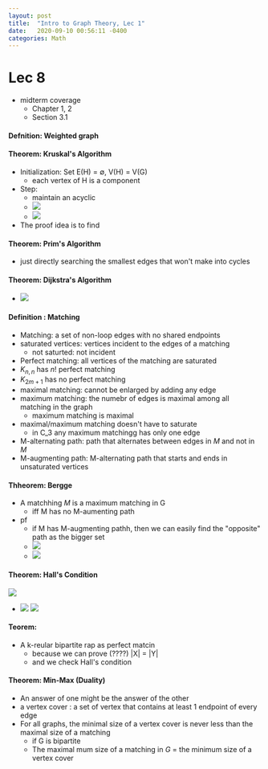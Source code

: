 ```yaml
---
layout: post
title:  "Intro to Graph Theory, Lec 1"
date:   2020-09-10 00:56:11 -0400
categories: Math
---
```

# Lec 8
* midterm coverage
  * Chapter 1, 2 
  * Section 3.1
#### Defnition: Weighted graph
#### Theorem: Kruskal's Algorithm
* Initialization: Set E(H) = $\emptyset$, V(H) = V(G)
  * each vertex of H is a component
* Step: 
  * maintain an acyclic 
  * ![](../assets/img/2020-10-06-14-24-30.png)
  * ![](../assets/img/2020-10-06-14-34-45.png)
* The proof idea is to find 
#### Theorem: Prim's Algorithm
* just directly searching the smallest edges that won't make into cycles

#### Theorem: Dijkstra's Algorithm
* ![](../assets/img/2020-10-06-14-38-03.png)

#### Definition : Matching 
* Matching: a set of non-loop edges with no shared endpoints
* saturated vertices: vertices incident to the edges of a matching
  * not saturted: not incident
* Perfect matching: all vertices of the matching are saturated
* $K_{n,n}$ has $n!$ perfect matching
* $K_{2m+1}$ has no perfect matching
* maximal matching: cannot be enlarged by adding any edge
* maximum matching: the numebr of edges is maximal among all matching in the graph
  * maximum matching is maximal
* maximal/maximum matching doesn't have to saturate
  * in C_3 any maximum matchingg has only one edge
* M-alternating path: path that alternates between edges in $M$ and not in $M$
* M-augmenting path: M-alternating path that starts and ends in unsaturated vertices
#### Thheorem: Bergge
* A matchhing $M$ is a maximum matching in G
  * iff M has no M-aumenting path
* pf
  * if M has M-augmenting pathh, then we can easily find the "opposite" path as the bigger set
  *  ![](../assets/img/2020-10-06-15-34-09.png)
  *  ![](../assets/img/2020-10-06-15-39-44.png)

#### Theorem: Hall's Condition
![](../assets/img/2020-10-06-15-56-04.png)
* ![](../assets/img/2020-10-06-15-55-04.png)
![](../assets/img/2020-10-06-15-54-31.png)
#### Teorem:
* A k-reular bipartite rap as perfect matcin
  * because we can prove (????) |X| = |Y|
  * and we check Hall's condition

#### Theorem: Min-Max (Duality)
* An answer of one might be the answer of the other
* a vertex cover : a set of vertex that contains at least 1 endpoint of every edge
* For all graphs, the minimal size of a vertex cover is never less than the maximal size of a matching
  * if G is bipartite
  * The maximal mum size of a matching in $G$ = the minimum size of a vertex cover